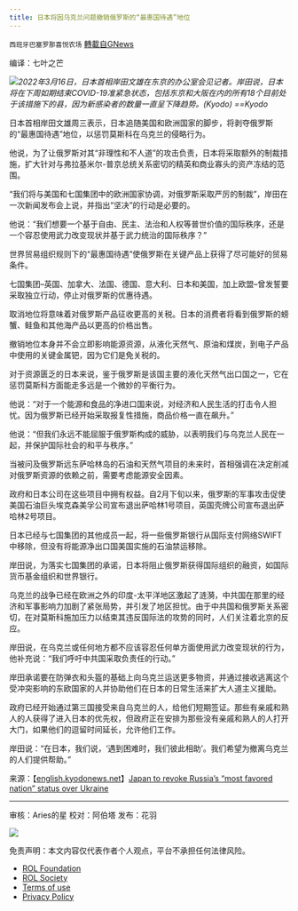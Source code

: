 ```yaml
---
title: 日本将因乌克兰问题撤销俄罗斯的“最惠国待遇”地位
---
```

`西班牙巴塞罗那喜悦农场` [轉載自GNews](https://gnews.org/zh-hans/2177150/)

编译：七叶之芒

![](https://assets.gnews.org/wp-content/uploads/2022/03/image-1828-edited.png)*2022年3月16日，日本首相岸田文雄在东京的办公室会见记者。岸田说，日本将在下周如期结束COVID-19准紧急状态，包括东京和大阪在内的所有18个目前处于该措施下的县，因为新感染者的数量一直呈下降趋势。(Kyodo) ==Kyodo*

日本首相岸田文雄周三表示，日本追随美国和欧洲国家的脚步，将剥夺俄罗斯的“最惠国待遇”地位，以惩罚莫斯科在乌克兰的侵略行为。

他说，为了让俄罗斯对其“非理性和不人道”的攻击负责，日本将采取额外的制裁措施，扩大针对与弗拉基米尔-普京总统关系密切的精英和商业寡头的资产冻结的范围。

“我们将与美国和七国集团中的欧洲国家协调，对俄罗斯采取严厉的制裁”，岸田在一次新闻发布会上说，并指出“坚决”的行动是必要的。

他说：“我们想要一个基于自由、民主、法治和人权等普世价值的国际秩序，还是一个容忍使用武力改变现状并基于武力统治的国际秩序？”

世界贸易组织规则下的“最惠国待遇”使俄罗斯在关键产品上获得了尽可能好的贸易条件。

七国集团–英国、加拿大、法国、德国、意大利、日本和美国，加上欧盟–曾发誓要采取独立行动，停止对俄罗斯的优惠待遇。

取消地位将意味着对俄罗斯产品征收更高的关税。日本的消费者将看到俄罗斯的螃蟹、鲑鱼和其他海产品以更高的价格出售。

撤销地位本身并不会立即影响能源资源，从液化天然气、原油和煤炭，到电子产品中使用的关键金属钯，因为它们是免关税的。

对于资源匮乏的日本来说，鉴于俄罗斯是该国主要的液化天然气出口国之一，它在惩罚莫斯科方面能走多远是一个微妙的平衡行为。

他说：“对于一个能源和食品的净进口国来说，对经济和人民生活的打击令人担忧。因为俄罗斯已经开始采取报复性措施，商品价格一直在飙升。”

他说：“但我们永远不能屈服于俄罗斯构成的威胁，以表明我们与乌克兰人民在一起，并保护国际社会的和平与秩序。”

当被问及俄罗斯远东萨哈林岛的石油和天然气项目的未来时，首相强调在决定削减对俄罗斯资源的依赖之前，需要考虑能源安全因素。

政府和日本公司在这些项目中拥有权益。自2月下旬以来，俄罗斯的军事攻击促使美国石油巨头埃克森美孚公司宣布退出萨哈林1号项目，英国壳牌公司宣布退出萨哈林2号项目。

日本已经与七国集团的其他成员一起，将一些俄罗斯银行从国际支付网络SWIFT中移除，但没有将能源净出口国美国实施的石油禁运移除。

岸田说，为落实七国集团的承诺，日本将阻止俄罗斯获得国际组织的融资，如国际货币基金组织和世界银行。

乌克兰的战争已经在欧洲之外的印度-太平洋地区激起了涟漪，中共国在那里的经济和军事影响力加剧了紧张局势，并引发了地区担忧。由于中共国和俄罗斯关系密切，在对莫斯科施加压力以结束其违反国际法的攻势的同时，人们关注着北京的反应。

岸田说，在乌克兰或任何地方都不应该容忍任何单方面使用武力改变现状的行为，他补充说：“我们呼吁中共国采取负责任的行动。”

岸田承诺要在防弹衣和头盔的基础上向乌克兰运送更多物资，并通过接收逃离这个受冲突影响的东欧国家的人并协助他们在日本的日常生活来扩大人道主义援助。

政府已经开始通过第三国接受来自乌克兰的人，给他们短期签证。那些有亲戚和熟人的人获得了进入日本的优先权，但政府正在安排为那些没有亲戚和熟人的人打开大门，如果他们的逗留时间延长，允许他们工作。

岸田说：“在日本，我们说，‘遇到困难时，我们彼此相助’。我们希望为撤离乌克兰的人们提供帮助。”

来源：【[english.kyodonews.net](https://english.kyodonews.net/news/2022/03/2f6fbf6da2af-update1-japan-to-revoke-russias-most-favored-nation-status-over-ukraine.html)】[Japan to revoke Russia’s “most favored nation” status over Ukraine](https://english.kyodonews.net/news/2022/03/2f6fbf6da2af-update1-japan-to-revoke-russias-most-favored-nation-status-over-ukraine.html)

* * *

审核：Aries的星
校对：阿伯塔
发布：花羽

![](https://assets.gnews.org/wp-content/uploads/2022/03/西喜-10.jpeg)

 

免责声明：本文内容仅代表作者个人观点，平台不承担任何法律风险。

- [ROL Foundation](https://rolfoundation.org/)
- [ROL Society](https://rolsociety.org/)
- [Terms of use](https://gnews.org/terms-of-use-3/)
- [Privacy Policy](https://gnews.org/privacy-policy/)
